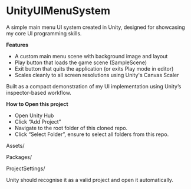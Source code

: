 # UnityUIMenuSystem

A simple main menu UI system created in Unity, designed for showcasing my core UI programming skills.

**Features**
- A custom main menu scene with background image and layout
- Play button that loads the game scene (SampleScene)
- Exit button that quits the application (or exits Play mode in editor)
- Scales cleanly to all screen resolutions using Unity's Canvas Scaler

Built as a compact demonstration of my UI implementation using Unity’s inspector-based workflow.


**How to Open this project**

- Open Unity Hub
- Click “Add Project”
- Navigate to the root folder of this cloned repo.
- Click “Select Folder”, ensure to select all folders from this repo.

Assets/

Packages/

ProjectSettings/

Unity should recognise it as a valid project and open it automatically.

